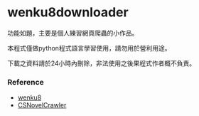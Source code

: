 # wenku8downloader

功能如題，主要是個人練習網頁爬蟲的小作品。

本程式僅做python程式語言學習使用，請勿用於營利用途。

下載之資料請於24小時內刪除，非法使用之後果程式作者概不負責。

### Reference
* [wenku8](https://github.com/Messiahhh/wenku8)
* [CSNovelCrawler](https://github.com/rngmontoli/CSNovelCrawler)